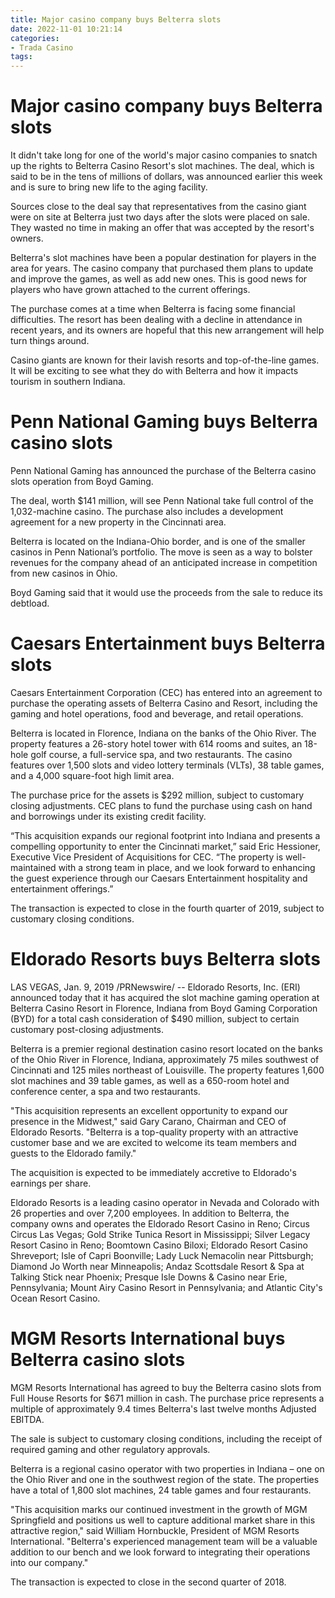 ```yaml
---
title: Major casino company buys Belterra slots
date: 2022-11-01 10:21:14
categories:
- Trada Casino
tags:
---
```



#  Major casino company buys Belterra slots

It didn't take long for one of the world's major casino companies to snatch up the rights to Belterra Casino Resort's slot machines. The deal, which is said to be in the tens of millions of dollars, was announced earlier this week and is sure to bring new life to the aging facility.

Sources close to the deal say that representatives from the casino giant were on site at Belterra just two days after the slots were placed on sale. They wasted no time in making an offer that was accepted by the resort's owners.

Belterra's slot machines have been a popular destination for players in the area for years. The casino company that purchased them plans to update and improve the games, as well as add new ones. This is good news for players who have grown attached to the current offerings.

The purchase comes at a time when Belterra is facing some financial difficulties. The resort has been dealing with a decline in attendance in recent years, and its owners are hopeful that this new arrangement will help turn things around.

Casino giants are known for their lavish resorts and top-of-the-line games. It will be exciting to see what they do with Belterra and how it impacts tourism in southern Indiana.

#  Penn National Gaming buys Belterra casino slots

Penn National Gaming has announced the purchase of the Belterra casino slots operation from Boyd Gaming.

The deal, worth $141 million, will see Penn National take full control of the 1,032-machine casino. The purchase also includes a development agreement for a new property in the Cincinnati area.

Belterra is located on the Indiana-Ohio border, and is one of the smaller casinos in Penn National’s portfolio. The move is seen as a way to bolster revenues for the company ahead of an anticipated increase in competition from new casinos in Ohio.

Boyd Gaming said that it would use the proceeds from the sale to reduce its debtload.

#  Caesars Entertainment buys Belterra slots

Caesars Entertainment Corporation (CEC) has entered into an agreement to purchase the operating assets of Belterra Casino and Resort, including the gaming and hotel operations, food and beverage, and retail operations.

Belterra is located in Florence, Indiana on the banks of the Ohio River. The property features a 26-story hotel tower with 614 rooms and suites, an 18-hole golf course, a full-service spa, and two restaurants. The casino features over 1,500 slots and video lottery terminals (VLTs), 38 table games, and a 4,000 square-foot high limit area.

The purchase price for the assets is $292 million, subject to customary closing adjustments. CEC plans to fund the purchase using cash on hand and borrowings under its existing credit facility.

“This acquisition expands our regional footprint into Indiana and presents a compelling opportunity to enter the Cincinnati market,” said Eric Hessioner, Executive Vice President of Acquisitions for CEC. “The property is well-maintained with a strong team in place, and we look forward to enhancing the guest experience through our Caesars Entertainment hospitality and entertainment offerings.”

The transaction is expected to close in the fourth quarter of 2019, subject to customary closing conditions.

#  Eldorado Resorts buys Belterra slots

LAS VEGAS, Jan. 9, 2019 /PRNewswire/ -- Eldorado Resorts, Inc. (ERI) announced today that it has acquired the slot machine gaming operation at Belterra Casino Resort in Florence, Indiana from Boyd Gaming Corporation (BYD) for a total cash consideration of $490 million, subject to certain customary post-closing adjustments.

Belterra is a premier regional destination casino resort located on the banks of the Ohio River in Florence, Indiana, approximately 75 miles southwest of Cincinnati and 125 miles northeast of Louisville. The property features 1,600 slot machines and 39 table games, as well as a 650-room hotel and conference center, a spa and two restaurants.

"This acquisition represents an excellent opportunity to expand our presence in the Midwest," said Gary Carano, Chairman and CEO of Eldorado Resorts. "Belterra is a top-quality property with an attractive customer base and we are excited to welcome its team members and guests to the Eldorado family."

The acquisition is expected to be immediately accretive to Eldorado's earnings per share.

Eldorado Resorts is a leading casino operator in Nevada and Colorado with 26 properties and over 7,200 employees. In addition to Belterra, the company owns and operates the Eldorado Resort Casino in Reno; Circus Circus Las Vegas; Gold Strike Tunica Resort in Mississippi; Silver Legacy Resort Casino in Reno; Boomtown Casino Biloxi; Eldorado Resort Casino Shreveport; Isle of Capri Boonville; Lady Luck Nemacolin near Pittsburgh; Diamond Jo Worth near Minneapolis; Andaz Scottsdale Resort & Spa at Talking Stick near Phoenix; Presque Isle Downs & Casino near Erie, Pennsylvania; Mount Airy Casino Resort in Pennsylvania; and Atlantic City's Ocean Resort Casino.

#  MGM Resorts International buys Belterra casino slots

MGM Resorts International has agreed to buy the Belterra casino slots from Full House Resorts for $671 million in cash. The purchase price represents a multiple of approximately 9.4 times Belterra's last twelve months Adjusted EBITDA.

The sale is subject to customary closing conditions, including the receipt of required gaming and other regulatory approvals.

Belterra is a regional casino operator with two properties in Indiana – one on the Ohio River and one in the southwest region of the state. The properties have a total of 1,800 slot machines, 24 table games and four restaurants.

"This acquisition marks our continued investment in the growth of MGM Springfield and positions us well to capture additional market share in this attractive region," said William Hornbuckle, President of MGM Resorts International. "Belterra's experienced management team will be a valuable addition to our bench and we look forward to integrating their operations into our company."

The transaction is expected to close in the second quarter of 2018.